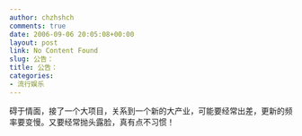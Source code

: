 ```yaml
---
author: chzhshch
comments: true
date: 2006-09-06 20:05:08+00:00
layout: post
link: No Content Found
slug: 公告：
title: 公告：
categories:
- 流行娱乐
---
```


			

碍于情面，接了一个大项目，关系到一个新的大产业，可能要经常出差，更新的频率要变慢。又要经常抛头露脸，真有点不习惯！

